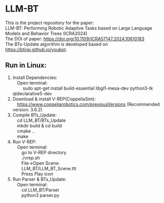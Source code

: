 # LLM-BT
This is the project repository for the paper:  
LLM-BT: Performing Robotic Adaptive Tasks based on Large Language Models and Behavior Trees (ICRA2024)   
The DOI of paper: https://doi.org/10.1109/ICRA57147.2024.10610183  
The BTs-Update algorithm is developed based on https://btirai.github.io/youbot.   
## Run in Linux:  
1. Install Dependencies:  
    &emsp;Open terminal:  
         &emsp; &emsp;sudo apt-get install build-essential libgl1-mesa-dev python3-tk qtdeclarative5-dev
2. Download & install V-REP(CoppeliaSim):  
    &emsp;https://www.coppeliarobotics.com/previousVersions (Recommended version: 3.6.2)  
3. Compile BTs_Update:  
    &emsp;cd LLM_BT/BTs_Update  
    &emsp;mkdir build & cd build  
    &emsp;cmake ..  
    &emsp;make  
4. Run V-REP:  
    &emsp;Open terminal:  
        &emsp;&emsp;go to V-REP directory  
        &emsp;&emsp;./vrep.sh  
        &emsp;&emsp;File->Open Scene:  
        &emsp;&emsp;LLM_BT/LLM_BT_Scene.ttt  
        &emsp;&emsp;Press Play icon  
5. Run Parser & BTs_Update:  
    &emsp;Open terminal:  
         &emsp;&emsp;cd LLM_BT/Parser  
         &emsp;&emsp;python3 parser.py  
